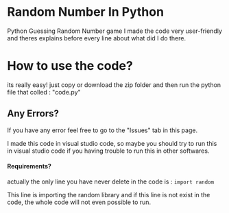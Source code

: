 # Random Number In Python
Python Guessing Random Number game
I made the code very user-friendly and theres explains before every line about what did I do there.

# How to use the code?
its really easy! just copy or download the zip folder and then run the python file that colled : "code.py"

## Any Errors?
If you have any error feel free to go to the "Issues" tab in this page.

I made this code in visual studio code, so maybe you should try to run this in visual studio code if you having trouble to run this in other softwares.

#### Requirements?
actually the only line you have never delete in the code is : ```import random```

This line is importing the random library and if this line is not exist in the code, the whole code will not even possible to run.

